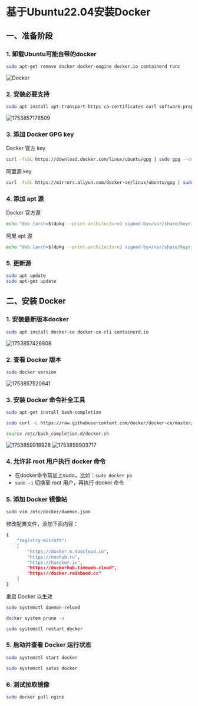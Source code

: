# 基于Ubuntu22.04安装Docker

## 一、准备阶段

### 1. 卸载Ubuntu可能自带的docker

```bash
sudo apt-get remove docker docker-engine docker.io containerd runc
```

![Docker](image/Docker/1753856090794.png)

### 2. 安装必要支持

```bash
sudo apt install apt-transport-https ca-certificates curl software-properties-common gnupg lsb-release
```

![1753857176509](image/Docker/1753857176509.png)

### 3. 添加 Docker GPG key

Docker 官方 key

```bash
curl -fsSL https://download.docker.com/linux/ubuntu/gpg | sudo gpg --dearmor -o /usr/share/keyrings/docker-archive-keyring.gpg
```

阿里源 key

```bash
curl -fsSL https://mirrors.aliyun.com/docker-ce/linux/ubuntu/gpg | sudo gpg --dearmor -o /usr/share/keyrings/docker-archive-keyring.gpg
```

### 4. 添加 apt 源

Docker 官方源

```bash
echo "deb [arch=$(dpkg --print-architecture) signed-by=/usr/share/keyrings/docker-archive-keyring.gpg] https://download.docker.com/linux/ubuntu $(lsb_release -cs) stable" | sudo tee /etc/apt/sources.list.d/docker.list > /dev/null
```

阿里 apt 源

```bash
echo "deb [arch=$(dpkg --print-architecture) signed-by=/usr/share/keyrings/docker-archive-keyring.gpg] https://mirrors.aliyun.com/docker-ce/linux/ubuntu $(lsb_release -cs) stable" | sudo tee /etc/apt/sources.list.d/docker.list > /dev/null
```

### 5. 更新源

```bash
sudo apt update
sudo apt-get update
```

## 二、安装 Docker

### 1. 安装最新版本docker

```bash
sudo apt install docker-ce docker-ce-cli containerd.io
```

![1753857426808](image/Docker/1753857426808.png)

### 2. 查看 Docker 版本

```bash
sudo docker version
```

![1753857520641](image/Docker/1753857520641.png)

### 3. 安装 Docker 命令补全工具

```bash
sudo apt-get install bash-completion

sudo curl -L https://raw.githubusercontent.com/docker/docker-ce/master/components/cli/contrib/completion/bash/docker -o /etc/bash_completion.d/docker.sh

source /etc/bash_completion.d/docker.sh
```

![1753859918928](image/Docker/1753859918928.png)
![1753859903717](image/Docker/1753859903717.png)

### 4. 允许非 root 用户执行 docker 命令

- 在docker命令前加上sudo，比如：`sudo docker ps`
- `sudo -i` 切换至 root 用户，再执行 docker 命令

### 5. 添加 Docker 镜像站

```bash
sudo vim /etc/docker/daemon.json
```

修改配置文件，添加下面内容：

```bash
{
    "registry-mirrors": 
    [
        "https://docker.m.daocloud.io",
        "https://noohub.ru",
        "https://huecker.io",
        "https://dockerhub.timeweb.cloud",
        "https://docker.rainbond.cc"
    ]
}
```

重启 Docker 以生效

```bash
sudo systemctl daemon-reload

docker system prune -a

sudo systemctl restart docker
```

### 5. 启动并查看 Docker 运行状态

```bash
sudo systemctl start docker

sudo systemctl satus docker
```

### 6. 测试拉取镜像

```bash
sudo docker pull nginx
```

